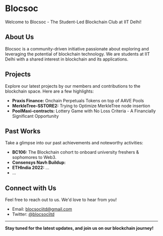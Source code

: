 # Blocsoc

Welcome to Blocsoc - The Student-Led Blockchain Club at IIT Delhi!

## About Us

Blocsoc is a community-driven initiative passionate about exploring and leveraging the potential of blockchain technology. We are students at IIT Delhi with a shared interest in blockchain and its applications.

## Projects

Explore our latest projects by our members and contributions to the blockchain space. Here are a few highlights:

- **Praxis Finance:** Onchain Perpetuals Tokens on top of AAVE Pools
- **MerkleTree-SSTORE2:** Trying to Optimize MerkleTree node insertion
- **PoolMaxi-contracts:** Lottery Game with No Loss Criteria - A Financially Significant Opportunity


## Past Works

Take a glimpse into our past achievements and noteworthy activities:

- **BC106:** The Blockchain cohort to onboard university freshers & sophomores to Web3.
- **Consensys Navh Buildup:** 
- **ETHIndia 2022:** ...
- ...

## Connect with Us

Feel free to reach out to us. We'd love to hear from you!

- Email: [blocsociitd@gmail.com](mailto:blocsociitd.ac.in)
- Twitter: [@blocsociitd](https://twitter.com/blocsociitd)

---

**Stay tuned for the latest updates, and join us on our blockchain journey!**
